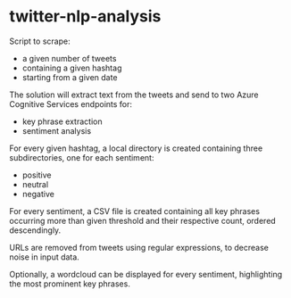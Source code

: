 # twitter-nlp-analysis

Script to scrape:
- a given number of tweets
- containing a given hashtag
- starting from a given date

The solution will extract text from the tweets and send to two Azure Cognitive Services endpoints for:
- key phrase extraction
- sentiment analysis

For every given hashtag, a local directory is created containing three subdirectories, one for each sentiment:
- positive
- neutral
- negative

For every sentiment, a CSV file is created containing all key phrases occurring more than given threshold and their respective count, ordered descendingly.

URLs are removed from tweets using regular expressions, to decrease noise in input data.

Optionally, a wordcloud can be displayed for every sentiment, highlighting the most prominent key phrases.